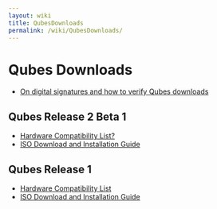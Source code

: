 ```yaml
---
layout: wiki
title: QubesDownloads
permalink: /wiki/QubesDownloads/
---
```


Qubes Downloads
===============

-   [On digital signatures and how to verify Qubes downloads](/wiki/VerifyingSignatures)

Qubes Release 2 Beta 1
----------------------

-   [Hardware Compatibility List?](/wiki/HCLR2)
-   [ISO Download and Installation Guide](/wiki/InstallationGuideR2)

Qubes Release 1
---------------

-   [Hardware Compatibility List](/wiki/HCL)
-   [ISO Download and Installation Guide](/wiki/InstallationGuide)

